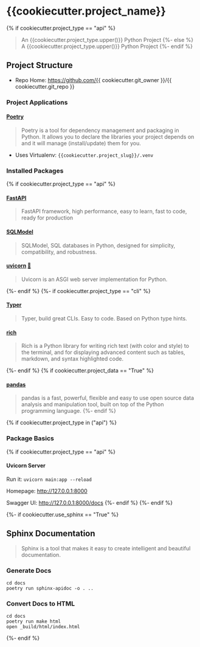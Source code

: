# {{cookiecutter.project_name}}

{% if cookiecutter.project_type == "api" %}
> An {{cookiecutter.project_type.upper()}} Python Project
{%- else %}
> A {{cookiecutter.project_type.upper()}} Python Project
{%- endif %}

## Project Structure

- Repo Home: https://github.com/{{ cookiecutter.git_owner }}/{{ cookiecutter.git_repo }}

### Project Applications

#### [Poetry](https://python-poetry.org)

> Poetry is a tool for dependency management and packaging in Python. It allows you to declare the libraries your project depends on and it will manage (install/update) them for you.

- Uses Virtualenv: `{{cookiecutter.project_slug}}/.venv`

### Installed Packages
{% if cookiecutter.project_type == "api" %}
#### [FastAPI](https://fastapi.tiangolo.com)

> FastAPI framework, high performance, easy to learn, fast to code, ready for production

#### [SQLModel](https://sqlmodel.tiangolo.com)

> SQLModel, SQL databases in Python, designed for simplicity, compatibility, and robustness.

#### [uvicorn](https://www.uvicorn.org)  [:blue_book:](#uvicorn-server)

> Uvicorn is an ASGI web server implementation for Python.

{%- endif %}
{%- if cookiecutter.project_type == "cli" %}
#### [Typer](https://typer.tiangolo.com)

> Typer, build great CLIs. Easy to code. Based on Python type hints.

#### [rich](https://rich.readthedocs.io)

> Rich is a Python library for writing rich text (with color and style) to the terminal, and for displaying advanced content such as tables, markdown, and syntax highlighted code.

{%- endif %}
{% if cookiecutter.project_data == "True" %}
#### [pandas](https://pandas.pydata.org)

> pandas is a fast, powerful, flexible and easy to use open source data analysis and manipulation tool,
built on top of the Python programming language.
{%- endif %}

{% if cookiecutter.project_type in ("api") %}
### Package Basics

{% if cookiecutter.project_type == "api" %}
#### Uvicorn Server

Run it: `uvicorn main:app --reload`

Homepage: http://127.0.0.1:8000

Swagger UI: http://127.0.0.1:8000/docs
{%- endif %}
{%- endif %}

{%- if cookiecutter.use_sphinx == "True" %}
## Sphinx Documentation

>Sphinx is a tool that makes it easy to create intelligent and beautiful documentation.

### Generate Docs

```
cd docs
poetry run sphinx-apidoc -o . ..
```

### Convert Docs to HTML

```
cd docs
poetry run make html
open _build/html/index.html
```
{%- endif %}
